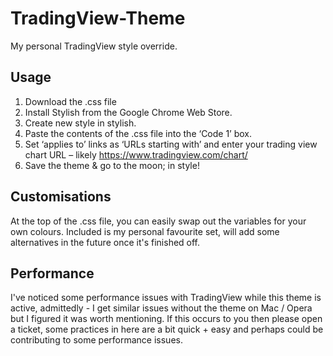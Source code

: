 # TradingView-Theme

My personal TradingView style override.

## Usage

1) Download the .css file
2) Install Stylish from the Google Chrome Web Store.
3) Create new style in stylish.
4) Paste the contents of the .css file into the ‘Code 1’ box.
5) Set ‘applies to’ links as ‘URLs starting with’ and enter your trading view chart URL – likely https://www.tradingview.com/chart/
6) Save the theme & go to the moon; in style!
	
## Customisations

At the top of the .css file, you can easily swap out the variables for your own colours. Included is my personal favourite set, will add some alternatives in the future once it's finished off.

## Performance

I've noticed some performance issues with TradingView while this theme is active, admittedly - I get similar issues without the theme on Mac / Opera but I figured it was worth mentioning. If this occurs to you then please open a ticket, some practices in here are a bit quick + easy and perhaps could be contributing to some performance issues.